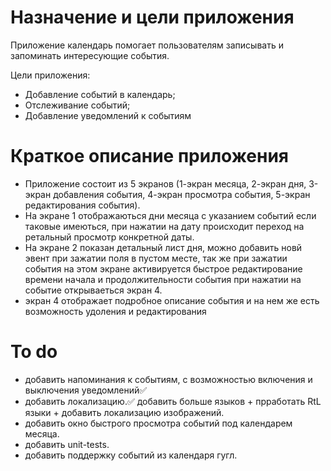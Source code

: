 # Назначение и цели приложения

Приложение календарь помогает пользователям записывать и запоминать интересующие события.

Цели приложения:

- Добавление событий в календарь;
- Отслеживание событий;
- Добавление уведомлений к событиям

# Краткое описание приложения

- Приложение состоит из 5 экранов (1-экран месяца, 2-экран дня, 3-экран добавления события, 4-экран просмотра события, 5-экран редактирования события).
- На экране 1 отображаються дни месяца с указанием событий если таковые имеються, при нажатии на дату происходит переход на ретальный просмотр конкретной даты.
- На экране 2 показан детальный лист дня, можно добавить новй эвент при зажатии поля в пустом месте, так же при зажатии события на этом экране активируется быстрое редактирование времени начала и продолжительности события при нажатии на событие открываеться экран 4.
- экран 4 отображает подробное описание события и на нем же есть возможность удоления и редактирования 

# To do

- добавить напоминания к событиям, с возможностью включения и выключения уведомлений✅
- добавить локализацию.✅ добавить больше языков + прработать RtL языки + добавить локализацию изображений.
- добавить окно быстрого просмотра событий под календарем месяца.
- добавить unit-tests.
- добавить поддержку событий из календаря гугл.
